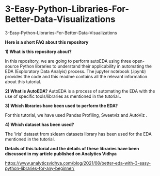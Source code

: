 # 3-Easy-Python-Libraries-For-Better-Data-Visualizations

3-Easy-Python-Libraries-For-Better-Data-Visualizations

**Here is a short FAQ about this repository**

**1) What is this repository about?**

In this repository, we are going to perform autoEDA using three open-source Python libraries to understand their applicability in automating the EDA (Exploratory Data Analyis) process. The jupyter notebook (.ipynb) provides the code and this readme contains all the relevant information about this tutorial.

**2) What is AutoEDA?**
AutoEDA is a process of automating the EDA with the use of specific tools/libraries as mentioned in the tutorial..

**3) Which libraries have been used to perform the EDA?**

For this tutorial, we have used Pandas Profiling, Sweetviz and AutoViz .

**4) Which dataset has been used?**

The 'iris' dataset from sklearn datasets library has been used for the EDA mentioned in the tutorial.

**Details of this tutorial and the details of these libraries have been discussed in my article published on Analytics Vidhya**

https://www.analyticsvidhya.com/blog/2021/08/better-eda-with-3-easy-python-libraries-for-any-beginner/
